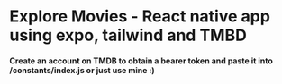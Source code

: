 # Explore Movies - React native app using expo, tailwind  and TMBD

####  Create an account on TMDB to obtain a bearer token and paste it into /constants/index.js or just use mine :)

